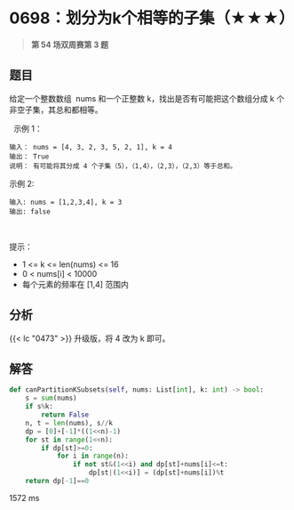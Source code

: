 # 0698：划分为k个相等的子集（★★★）


> **第 54 场双周赛第 3 题**

## 题目

给定一个整数数组  nums 和一个正整数 k，找出是否有可能把这个数组分成 k 个非空子集，其总和都相等。

 
示例 1：

    输入： nums = [4, 3, 2, 3, 5, 2, 1], k = 4
    输出： True
    说明： 有可能将其分成 4 个子集（5），（1,4），（2,3），（2,3）等于总和。
示例 2:

    输入: nums = [1,2,3,4], k = 3
    输出: false
 

提示：
- 1 <= k <= len(nums) <= 16
- 0 < nums[i] < 10000
- 每个元素的频率在 [1,4] 范围内


 
## 分析

{{< lc "0473" >}} 升级版，将 4 改为 k 即可。

## 解答

```python
def canPartitionKSubsets(self, nums: List[int], k: int) -> bool:
    s = sum(nums)
    if s%k:
        return False
    n, t = len(nums), s//k
    dp = [0]+[-1]*((1<<n)-1)
    for st in range(1<<n):
        if dp[st]>=0:
            for i in range(n):
                if not st&(1<<i) and dp[st]+nums[i]<=t:
                    dp[st|(1<<i)] = (dp[st]+nums[i])%t
    return dp[-1]==0
```
1572 ms

